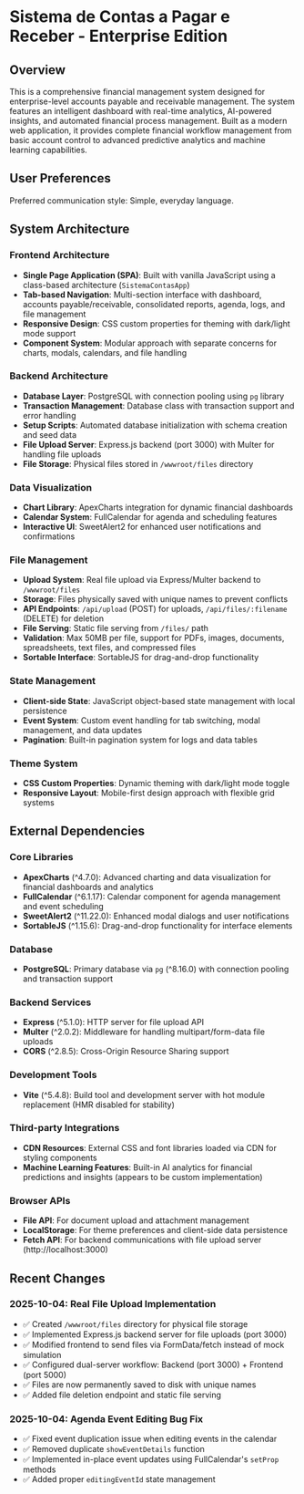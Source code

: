 # Sistema de Contas a Pagar e Receber - Enterprise Edition

## Overview

This is a comprehensive financial management system designed for enterprise-level accounts payable and receivable management. The system features an intelligent dashboard with real-time analytics, AI-powered insights, and automated financial process management. Built as a modern web application, it provides complete financial workflow management from basic account control to advanced predictive analytics and machine learning capabilities.

## User Preferences

Preferred communication style: Simple, everyday language.

## System Architecture

### Frontend Architecture
- **Single Page Application (SPA)**: Built with vanilla JavaScript using a class-based architecture (`SistemaContasApp`)
- **Tab-based Navigation**: Multi-section interface with dashboard, accounts payable/receivable, consolidated reports, agenda, logs, and file management
- **Responsive Design**: CSS custom properties for theming with dark/light mode support
- **Component System**: Modular approach with separate concerns for charts, modals, calendars, and file handling

### Backend Architecture
- **Database Layer**: PostgreSQL with connection pooling using `pg` library
- **Transaction Management**: Database class with transaction support and error handling
- **Setup Scripts**: Automated database initialization with schema creation and seed data
- **File Upload Server**: Express.js backend (port 3000) with Multer for handling file uploads
- **File Storage**: Physical files stored in `/wwwroot/files` directory

### Data Visualization
- **Chart Library**: ApexCharts integration for dynamic financial dashboards
- **Calendar System**: FullCalendar for agenda and scheduling features
- **Interactive UI**: SweetAlert2 for enhanced user notifications and confirmations

### File Management
- **Upload System**: Real file upload via Express/Multer backend to `/wwwroot/files`
- **Storage**: Files physically saved with unique names to prevent conflicts
- **API Endpoints**: `/api/upload` (POST) for uploads, `/api/files/:filename` (DELETE) for deletion
- **File Serving**: Static file serving from `/files/` path
- **Validation**: Max 50MB per file, support for PDFs, images, documents, spreadsheets, text files, and compressed files
- **Sortable Interface**: SortableJS for drag-and-drop functionality

### State Management
- **Client-side State**: JavaScript object-based state management with local persistence
- **Event System**: Custom event handling for tab switching, modal management, and data updates
- **Pagination**: Built-in pagination system for logs and data tables

### Theme System
- **CSS Custom Properties**: Dynamic theming with dark/light mode toggle
- **Responsive Layout**: Mobile-first design approach with flexible grid systems

## External Dependencies

### Core Libraries
- **ApexCharts** (^4.7.0): Advanced charting and data visualization for financial dashboards and analytics
- **FullCalendar** (^6.1.17): Calendar component for agenda management and event scheduling
- **SweetAlert2** (^11.22.0): Enhanced modal dialogs and user notifications
- **SortableJS** (^1.15.6): Drag-and-drop functionality for interface elements

### Database
- **PostgreSQL**: Primary database via `pg` (^8.16.0) with connection pooling and transaction support

### Backend Services
- **Express** (^5.1.0): HTTP server for file upload API
- **Multer** (^2.0.2): Middleware for handling multipart/form-data file uploads
- **CORS** (^2.8.5): Cross-Origin Resource Sharing support

### Development Tools
- **Vite** (^5.4.8): Build tool and development server with hot module replacement (HMR disabled for stability)

### Third-party Integrations
- **CDN Resources**: External CSS and font libraries loaded via CDN for styling components
- **Machine Learning Features**: Built-in AI analytics for financial predictions and insights (appears to be custom implementation)

### Browser APIs
- **File API**: For document upload and attachment management
- **LocalStorage**: For theme preferences and client-side data persistence
- **Fetch API**: For backend communications with file upload server (http://localhost:3000)

## Recent Changes

### 2025-10-04: Real File Upload Implementation
- ✅ Created `/wwwroot/files` directory for physical file storage
- ✅ Implemented Express.js backend server for file uploads (port 3000)
- ✅ Modified frontend to send files via FormData/fetch instead of mock simulation
- ✅ Configured dual-server workflow: Backend (port 3000) + Frontend (port 5000)
- ✅ Files are now permanently saved to disk with unique names
- ✅ Added file deletion endpoint and static file serving

### 2025-10-04: Agenda Event Editing Bug Fix
- ✅ Fixed event duplication issue when editing events in the calendar
- ✅ Removed duplicate `showEventDetails` function
- ✅ Implemented in-place event updates using FullCalendar's `setProp` methods
- ✅ Added proper `editingEventId` state management